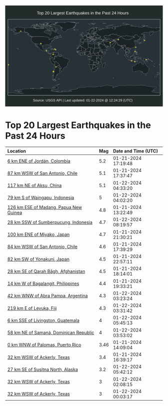 ![Map](./map.png)

# Top 20 Largest Earthquakes in the Past 24 Hours

| Location | Mag | Date and Time (UTC) |
|:---|:---|:---|
| [6 km ENE of Jordán, Colombia](https://earthquake.usgs.gov/earthquakes/eventpage/us6000m59q) | 5.2 | 01-21-2024 17:19:48 |
| [87 km WSW of San Antonio, Chile](https://earthquake.usgs.gov/earthquakes/eventpage/us6000m59s) | 5.1 | 01-21-2024 17:37:47 |
| [117 km NE of Aksu, China](https://earthquake.usgs.gov/earthquakes/eventpage/us6000m5cp) | 5.1 | 01-22-2024 04:33:20 |
| [79 km S of Waingapu, Indonesia](https://earthquake.usgs.gov/earthquakes/eventpage/us6000m5cj) | 5 | 01-22-2024 04:02:20 |
| [126 km ESE of Madang, Papua New Guinea](https://earthquake.usgs.gov/earthquakes/eventpage/us6000m58u) | 4.8 | 01-21-2024 13:22:49 |
| [28 km SSW of Sumberpucung, Indonesia](https://earthquake.usgs.gov/earthquakes/eventpage/us6000m5dh) | 4.7 | 01-22-2024 08:19:57 |
| [100 km ENE of Miyako, Japan](https://earthquake.usgs.gov/earthquakes/eventpage/us6000m5az) | 4.7 | 01-21-2024 21:30:21 |
| [84 km WSW of San Antonio, Chile](https://earthquake.usgs.gov/earthquakes/eventpage/us6000m59u) | 4.6 | 01-21-2024 17:39:29 |
| [82 km SW of Yonakuni, Japan](https://earthquake.usgs.gov/earthquakes/eventpage/us6000m5be) | 4.5 | 01-21-2024 22:57:11 |
| [28 km SE of Qarah Bāgh, Afghanistan](https://earthquake.usgs.gov/earthquakes/eventpage/us6000m59x) | 4.5 | 01-21-2024 18:14:01 |
| [14 km W of Bagalangit, Philippines](https://earthquake.usgs.gov/earthquakes/eventpage/us6000m5ab) | 4.4 | 01-21-2024 19:33:21 |
| [42 km WNW of Abra Pampa, Argentina](https://earthquake.usgs.gov/earthquakes/eventpage/us6000m5cc) | 4.3 | 01-22-2024 03:23:24 |
| [219 km E of Levuka, Fiji](https://earthquake.usgs.gov/earthquakes/eventpage/us6000m5cf) | 4.3 | 01-22-2024 03:31:42 |
| [6 km SSE of Lívingston, Guatemala](https://earthquake.usgs.gov/earthquakes/eventpage/us6000m5cx) | 4 | 01-22-2024 05:45:13 |
| [58 km NE of Samaná, Dominican Republic](https://earthquake.usgs.gov/earthquakes/eventpage/pr2024022000) | 4 | 01-22-2024 03:53:02 |
| [0 km WNW of Palomas, Puerto Rico](https://earthquake.usgs.gov/earthquakes/eventpage/pr2024021002) | 3.46 | 01-21-2024 14:09:04 |
| [32 km WSW of Ackerly, Texas](https://earthquake.usgs.gov/earthquakes/eventpage/tx2024blvb) | 3.4 | 01-21-2024 16:39:17 |
| [27 km SE of Susitna North, Alaska](https://earthquake.usgs.gov/earthquakes/eventpage/ak02410h1tlw) | 3.2 | 01-22-2024 05:42:12 |
| [32 km WSW of Ackerly, Texas](https://earthquake.usgs.gov/earthquakes/eventpage/tx2024bmnt) | 3 | 01-22-2024 02:08:15 |
| [32 km WSW of Ackerly, Texas](https://earthquake.usgs.gov/earthquakes/eventpage/tx2024bmjr) | 3 | 01-22-2024 00:03:17 |
